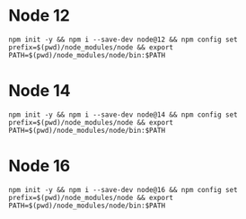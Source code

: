 # Node 12

```npm init -y && npm i --save-dev node@12 && npm config set prefix=$(pwd)/node_modules/node && export PATH=$(pwd)/node_modules/node/bin:$PATH```

# Node 14

```npm init -y && npm i --save-dev node@14 && npm config set prefix=$(pwd)/node_modules/node && export PATH=$(pwd)/node_modules/node/bin:$PATH```

# Node 16

```npm init -y && npm i --save-dev node@16 && npm config set prefix=$(pwd)/node_modules/node && export PATH=$(pwd)/node_modules/node/bin:$PATH```
